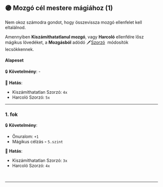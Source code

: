 ## 🟣 Mozgó cél mestere mágiához (1)

Nem okoz számodra gondot, hogy összevissza mozgó ellenfelet kell eltalálnod.

Amennyiben **Kiszámíthatatlanul mozgó**, vagy **Harcoló** ellenfélre lősz mágikus lövedéket, a **Mozgásból** adódó 🗡️[Szorzó](../073_tavharc_ve_szorzo.md#szorz%C3%B3---mozg%C3%A1s-m%C3%B3dos%C3%ADt%C3%B3-c%C3%A9lpont)  módosítók lecsökkennek.
#### Alapeset

🔒 **Követelmény**: -

🌟 **Hatás**:
- Kiszámíthatatlan Szorzó: `4x`
- Harcoló Szorzó: `5x`

---
### 1. fok

🔒 **Követelmény**:
- Önuralom: `+1`
- Mágikus célzás  **-** `5.szint`

🌟 **Hatás**:
- Kiszámíthatatlan Szorzó: `3x`
- Harcoló Szorzó: `4x`

<br />

---
